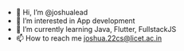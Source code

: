 - 👋 Hi, I’m @joshualead
- 👀 I’m interested in App development
- 🌱 I’m currently learning Java, Flutter, FullstackJS
- 📫 How to reach me joshua.22cs@licet.ac.in

<!---
joshualead/joshualead is a ✨ special ✨ repository because its `README.md` (this file) appears on your GitHub profile.
You can click the Preview link to take a look at your changes.
--->
